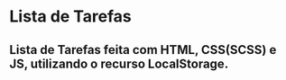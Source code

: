 # Lista de Tarefas
## Lista de Tarefas feita com HTML, CSS(SCSS) e JS, utilizando o recurso LocalStorage.
